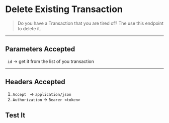 # Delete Existing Transaction

> Do you have a Transaction that you are tired of? The use this endpoint to delete it.

----


## Parameters Accepted

` id` -> get it from the list of you transaction

---
## Headers Accepted

1. `Accept ` -> `application/json`
2. `Authorization` -> `Bearer <token>`

## Test It

<larecipe-swagger endpoint="/api/transactions/delete/2" default-method='delete'></larecipe-swagger>